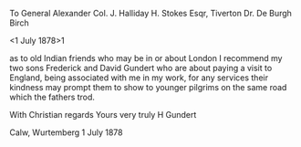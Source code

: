 To General Alexander
Col. J. Halliday
H. Stokes Esqr, Tiverton
Dr. De Burgh Birch

 <1 July 1878>1

as to old Indian friends who may be in or about London I recommend my two sons Frederick and David Gundert who are about paying a visit to England, being associated with me in my work, for any services their kindness may prompt them to show to younger pilgrims on the same road which the fathers trod.

With Christian regards
 Yours very truly
 H Gundert

Calw, Wurtemberg
1 July 1878
